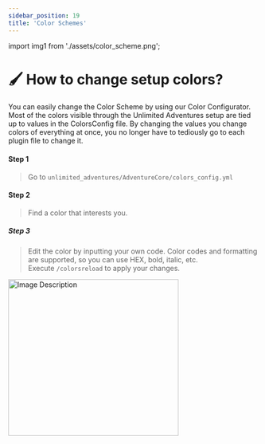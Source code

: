 ```yaml
---
sidebar_position: 19
title: 'Color Schemes'
---
```


import img1 from './assets/color_scheme.png';

# :paintbrush: How to change setup colors?

You can easily change the Color Scheme by using our Color Configurator.
Most of the colors visible through the Unlimited Adventures setup are tied up to values in the ColorsConfig file.
By changing the values you change colors of everything at once, you no longer have to tediously go to each plugin file to change it.

#### Step 1
> Go to `unlimited_adventures/AdventureCore/colors_config.yml`

#### Step 2
> Find a color that interests you.

##### Step 3
> Edit the color by inputting your own code. Color codes and formatting are supported, so you can use HEX, bold, italic, etc.\
> Execute `/colorsreload` to apply your changes.


<img src={img1} alt="Image Description" width="342" height="314"/>
